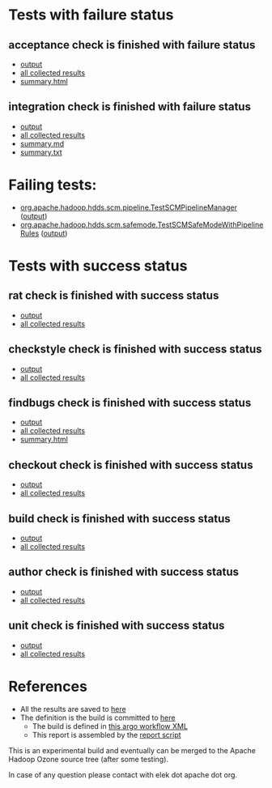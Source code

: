 # Tests with failure status

## acceptance check is finished with failure status

   * [output](https://raw.githubusercontent.com/elek/ozone-ci-03/master/pr/pr-hdds-2034-z5l7v/acceptance/output.log)
   * [all collected results](https://github.com/elek/ozone-ci-03/tree/master/pr/pr-hdds-2034-z5l7v/acceptance)
   * [summary.html](https://elek.github.io/ozone-ci-03/pr/pr-hdds-2034-z5l7v/acceptance/summary.html)


## integration check is finished with failure status

   * [output](https://raw.githubusercontent.com/elek/ozone-ci-03/master/pr/pr-hdds-2034-z5l7v/integration/output.log)
   * [all collected results](https://github.com/elek/ozone-ci-03/tree/master/pr/pr-hdds-2034-z5l7v/integration)
   * [summary.md](https://github.com/elek/ozone-ci-03/tree/master/pr/pr-hdds-2034-z5l7v/integration/summary.md)
   * [summary.txt](https://github.com/elek/ozone-ci-03/tree/master/pr/pr-hdds-2034-z5l7v/integration/summary.txt)

# Failing tests: 

 * [org.apache.hadoop.hdds.scm.pipeline.TestSCMPipelineManager](hadoop-ozone/integration-test/org.apache.hadoop.hdds.scm.pipeline.TestSCMPipelineManager.txt) ([output](hadoop-ozone/integration-test/org.apache.hadoop.hdds.scm.pipeline.TestSCMPipelineManager-output.txt))
 * [org.apache.hadoop.hdds.scm.safemode.TestSCMSafeModeWithPipelineRules](hadoop-ozone/integration-test/org.apache.hadoop.hdds.scm.safemode.TestSCMSafeModeWithPipelineRules.txt) ([output](hadoop-ozone/integration-test/org.apache.hadoop.hdds.scm.safemode.TestSCMSafeModeWithPipelineRules-output.txt))


# Tests with success status

## rat check is finished with success status

   * [output](https://raw.githubusercontent.com/elek/ozone-ci-03/master/pr/pr-hdds-2034-z5l7v/rat/output.log)
   * [all collected results](https://github.com/elek/ozone-ci-03/tree/master/pr/pr-hdds-2034-z5l7v/rat)


## checkstyle check is finished with success status

   * [output](https://raw.githubusercontent.com/elek/ozone-ci-03/master/pr/pr-hdds-2034-z5l7v/checkstyle/output.log)
   * [all collected results](https://github.com/elek/ozone-ci-03/tree/master/pr/pr-hdds-2034-z5l7v/checkstyle)


## findbugs check is finished with success status

   * [output](https://raw.githubusercontent.com/elek/ozone-ci-03/master/pr/pr-hdds-2034-z5l7v/findbugs/output.log)
   * [all collected results](https://github.com/elek/ozone-ci-03/tree/master/pr/pr-hdds-2034-z5l7v/findbugs)
   * [summary.html](https://elek.github.io/ozone-ci-03/pr/pr-hdds-2034-z5l7v/findbugs/summary.html)


## checkout check is finished with success status

   * [output](https://raw.githubusercontent.com/elek/ozone-ci-03/master/pr/pr-hdds-2034-z5l7v/checkout/output.log)
   * [all collected results](https://github.com/elek/ozone-ci-03/tree/master/pr/pr-hdds-2034-z5l7v/checkout)


## build check is finished with success status

   * [output](https://raw.githubusercontent.com/elek/ozone-ci-03/master/pr/pr-hdds-2034-z5l7v/build/output.log)
   * [all collected results](https://github.com/elek/ozone-ci-03/tree/master/pr/pr-hdds-2034-z5l7v/build)


## author check is finished with success status

   * [output](https://raw.githubusercontent.com/elek/ozone-ci-03/master/pr/pr-hdds-2034-z5l7v/author/output.log)
   * [all collected results](https://github.com/elek/ozone-ci-03/tree/master/pr/pr-hdds-2034-z5l7v/author)


## unit check is finished with success status

   * [output](https://raw.githubusercontent.com/elek/ozone-ci-03/master/pr/pr-hdds-2034-z5l7v/unit/output.log)
   * [all collected results](https://github.com/elek/ozone-ci-03/tree/master/pr/pr-hdds-2034-z5l7v/unit)




# References

 * All the results are saved to [here](https://github.com/elek/ozone-ci-03/tree/master/pr/pr-hdds-2034-z5l7v/)
 * The definition is the build is committed to [here](https://github.com/elek/argo-ozone)
    * The build is defined in [this argo workflow XML](https://github.com/elek/argo-ozone/blob/master/ozone-build.yaml)
    * This report is assembled by the [report script](https://github.com/elek/argo-ozone/blob/master/scripts/report.sh)

This is an experimental build and eventually can be merged to the Apache Hadoop Ozone source tree (after some testing).

In case of any question please contact with elek dot apache dot org.

